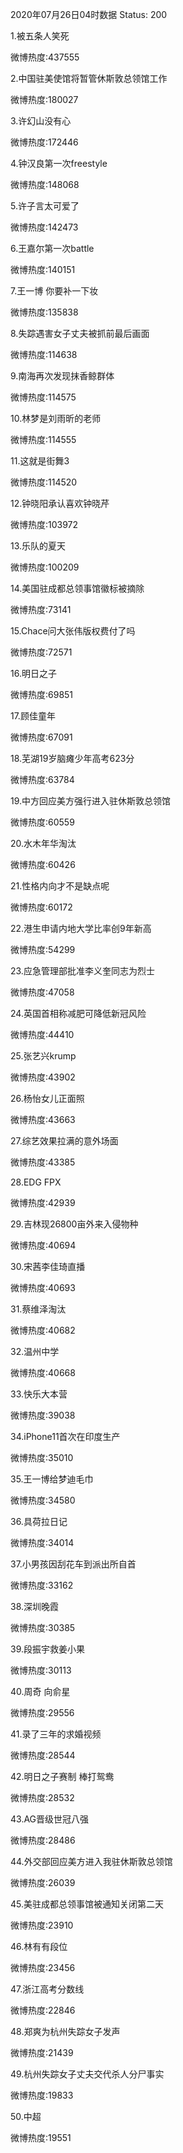 2020年07月26日04时数据
Status: 200

1.被五条人笑死

微博热度:437555

2.中国驻美使馆将暂管休斯敦总领馆工作

微博热度:180027

3.许幻山没有心

微博热度:172446

4.钟汉良第一次freestyle

微博热度:148068

5.许子言太可爱了

微博热度:142473

6.王嘉尔第一次battle

微博热度:140151

7.王一博 你要补一下妆

微博热度:135838

8.失踪遇害女子丈夫被抓前最后画面

微博热度:114638

9.南海再次发现抹香鲸群体

微博热度:114575

10.林梦是刘雨昕的老师

微博热度:114555

11.这就是街舞3

微博热度:114520

12.钟晓阳承认喜欢钟晓芹

微博热度:103972

13.乐队的夏天

微博热度:100209

14.美国驻成都总领事馆徽标被摘除

微博热度:73141

15.Chace问大张伟版权费付了吗

微博热度:72571

16.明日之子

微博热度:69851

17.顾佳童年

微博热度:67091

18.芜湖19岁脑瘫少年高考623分

微博热度:63784

19.中方回应美方强行进入驻休斯敦总领馆

微博热度:60559

20.水木年华淘汰

微博热度:60426

21.性格内向才不是缺点呢

微博热度:60172

22.港生申请内地大学比率创9年新高

微博热度:54299

23.应急管理部批准李义奎同志为烈士

微博热度:47058

24.英国首相称减肥可降低新冠风险

微博热度:44410

25.张艺兴krump

微博热度:43902

26.杨怡女儿正面照

微博热度:43663

27.综艺效果拉满的意外场面

微博热度:43385

28.EDG FPX

微博热度:42939

29.吉林现26800亩外来入侵物种

微博热度:40694

30.宋茜李佳琦直播

微博热度:40693

31.蔡维泽淘汰

微博热度:40682

32.温州中学

微博热度:40668

33.快乐大本营

微博热度:39038

34.iPhone11首次在印度生产

微博热度:35010

35.王一博给梦迪毛巾

微博热度:34580

36.具荷拉日记

微博热度:34014

37.小男孩因刮花车到派出所自首

微博热度:33162

38.深圳晚霞

微博热度:30385

39.段振宇救姜小果

微博热度:30113

40.周奇 向俞星

微博热度:29556

41.录了三年的求婚视频

微博热度:28544

42.明日之子赛制 棒打鸳鸯

微博热度:28532

43.AG晋级世冠八强

微博热度:28486

44.外交部回应美方进入我驻休斯敦总领馆

微博热度:26039

45.美驻成都总领事馆被通知关闭第二天

微博热度:23910

46.林有有段位

微博热度:23456

47.浙江高考分数线

微博热度:22846

48.郑爽为杭州失踪女子发声

微博热度:21439

49.杭州失踪女子丈夫交代杀人分尸事实

微博热度:19833

50.中超

微博热度:19551

